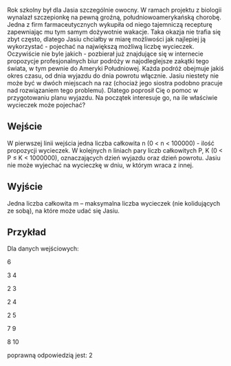 Rok szkolny był dla Jasia szczególnie owocny. W ramach projektu z biologii wynalazł szczepionkę na pewną groźną, południowoamerykańską chorobę. Jedna z firm farmaceutycznych wykupiła od niego tajemniczą recepturę zapewniając mu tym samym dożywotnie wakacje. Taka okazja nie trafia się zbyt często, dlatego Jasiu chciałby w miarę możliwości jak najlepiej ją wykorzystać - pojechać na największą możliwą liczbę wycieczek. Oczywiście nie byle jakich - pozbierał już znajdujące się w internecie propozycje profesjonalnych biur podróży w najodleglejsze zakątki tego świata, w tym pewnie do Ameryki Południowej. Każda podróż obejmuje jakiś okres czasu, od dnia wyjazdu do dnia powrotu włącznie.
Jasiu niestety nie może być w dwóch miejscach na raz (chociaż jego siostra podobno pracuje nad rozwiązaniem tego problemu). Dlatego poprosił Cię o pomoc w przygotowaniu planu wyjazdu. Na początek interesuje go, na ile właściwie wycieczek może pojechać?
## Wejście
W pierwszej linii wejścia jedna liczba całkowita n (0 < n < 100000) - ilość propozycji wycieczek. W kolejnych n liniach pary liczb całkowitych P, K (0 < P ≤ K < 1000000), oznaczających dzień wyjazdu oraz dzień powrotu. Jasiu nie może wyjechać na wycieczkę w dniu, w którym wraca z innej.
## Wyjście
Jedna liczba całkowita m – maksymalna liczba wycieczek (nie kolidujących ze sobą), na które może udać się Jasiu.
## Przykład

Dla danych wejściowych:

6

3 4

2 3

2 4

2 5

7 9

8 10

poprawną odpowiedzią jest:
2

